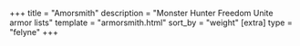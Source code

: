 +++
title = "Amorsmith"
description = "Monster Hunter Freedom Unite armor lists"
template = "armorsmith.html"
sort_by = "weight"
[extra]
type = "felyne"
+++